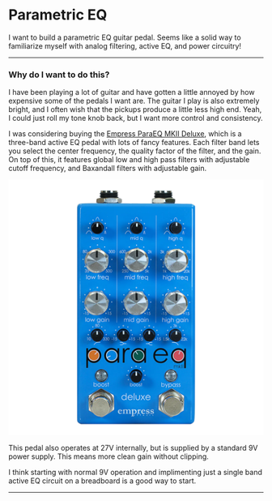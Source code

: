 # Parametric EQ
I want to build a parametric EQ guitar pedal. Seems like a solid way to familiarize myself with analog filtering, active EQ, and power circuitry!

---
### Why do I want to do this?
I have been playing a lot of guitar and have gotten a little annoyed by how expensive some of the pedals I want are. The guitar I play is also extremely bright, and I often wish that the pickups produce a little less high end. Yeah, I could just roll my tone knob back, but I want more control and consistency.


I was considering buying the [Empress ParaEQ MKII Deluxe](https://empresseffects.com/products/paraeq-mkii-deluxe), which is a three-band active EQ pedal with lots of fancy features. Each filter band lets you select the center frequency, the quality factor of the filter, and the gain. On top of this, it features global low and high pass filters with adjustable cutoff frequency, and Baxandall filters with adjustable gain.

![empress ParaEQ MKII Deluxe](\figure\ParaEQMKIIDeluxe-top-transparent.webp)

This pedal also operates at 27V internally, but is supplied by a standard 9V power supply. This means more clean gain without clipping.

I think starting with normal 9V operation and implimenting just a single band active EQ circuit on a breadboard is a good way to start.

---

